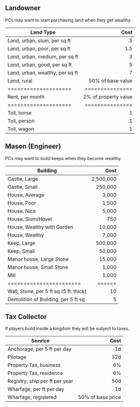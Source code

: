 ## Landowner

PCs may want to start purchasing land when they get wealthy.

|Land Type|Cost|
|---------|---:|
|Land, urban, slum, per sq ft|.5|
|Land, urban, poor, per sq ft|1.5|
|Land, urban, medium, per sq ft|3|
|Land, urban, good, per sq ft|5|
|Land, urban, wealthy, per sq ft|7|
|Land, rural|50% of base value|
|====================|===============|
|Rent, per month|2% of property value|
|====================|===============|
|Toll, horse|1|
|Toll, person|.1|
|Toll, wagon|1|

## Mason (Engineer)

PCs may want to build keeps when they become wealthy.

|Building|Cost|
|--------|---:|
|Castle, Large|2,500,000|
|Castle, Small|250,000|
|House, Average|3,000|
|House, Poor|1,500|
|House, Nice|5,000|
|House, Slum/Hovel|750|
|House, Wealthy with Garden|10,000|
|House, Wealthy|7,000|
|Keep, Large|500,000|
|Keep, Small|50,000|
|Manor house, Large Stone|15,000|
|Manor house, Small Stone|1,000|
|Mill|1,000|
|=======================|======|
|Wall, Stone, per 5 ft sq (5 ft. thick)|10|
|Demolition of Building, per 5 ft sq|5|

## Tax Collector

If players build inside a kingdom they will be subject to taxes.

|Service|Cost|
|-------|---:|
|Anchorage, per 5 ft per day|1d|
|Pilotage|32d|
|Property Tax, business|6%|
|Property Tax, residence|8%|
|Registry, ship per ft per year|50d|
|Wharfage, per ft per day|1d|
|Wharfage, registered|50% of base price|
